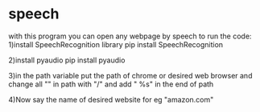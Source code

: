 # speech
with this program you can open any webpage by speech
to run the code:
1)install SpeechRecognition library
          pip install SpeechRecognition

2)install pyaudio
          pip install pyaudio

3)in the path variable put the path of chrome or desired web browser and change all "\" in path with "/" and add " %s" in the end of path

4)Now say the name of desired website for eg "amazon.com"
